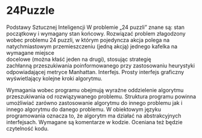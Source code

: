 # 24Puzzle
Podstawy Sztucznej Inteligencji
W problemie „24 puzzli” znane są: stan początkowy i wymagany stan końcowy.
Rozwiązać   problem   złagodzony   wobec   problemu   24   puzzli,   w   którym   pojedyncza   akcja 
polega   na   natychmiastowym   przemieszczeniu   (jedną   akcją)   jednego   kafelka   na   wymagane miejsce   
docelowe     (można     kłaść     jeden     na     drugi),     stosując     strategię   
zachłanną przeszukiwania poinformowanego przy zastosowaniu heurystyki  odpowiadającej   metryce Manhattan.
Interfejs. Prosty interfejs graficzny wyświetlający kolejne kroki algorytmu.


Wymagania wobec programu obejmują wyraźne oddzielenie algorytmu przeszukiwania od
rozwiązywanego problemu. Struktura programu powinna umożliwiać zarówno zastosowanie
algorytmu do innego problemu jak i innego algorytmu do danego problemu. W obiektowym
języku programowania oznacza to, że algorytm ma działać na abstrakcyjnych interfejsach.
Wymagane są komentarze w kodzie. Oceniana też będzie czytelność kodu.
